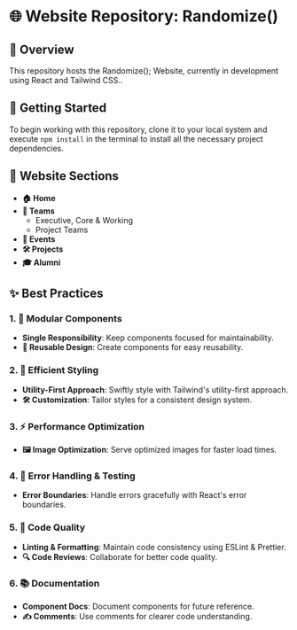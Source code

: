 # 🌐 Website Repository: Randomize()

## 📝 Overview
This repository hosts the Randomize(); Website, currently in development using React and Tailwind CSS..

## 🚀 Getting Started
To begin working with this repository, clone it to your local system and execute `npm install` in the terminal to install all the necessary project dependencies.

## 📑 Website Sections
- **🏠 Home**
- **👥 Teams**
    - Executive, Core & Working
    - Project Teams
- **📅 Events**
- **🛠️ Projects**
- **🎓 Alumni**

## ✨ Best Practices
### 1. 🧩 Modular Components
- **Single Responsibility**: Keep components focused for maintainability.
- **🔄 Reusable Design**: Create components for easy reusability.

### 2. 🎨 Efficient Styling
- **Utility-First Approach**: Swiftly style with Tailwind's utility-first approach.
- **🛠️ Customization**: Tailor styles for a consistent design system.

### 3. ⚡ Performance Optimization
- **🖼️ Image Optimization**: Serve optimized images for faster load times.

### 4. 🚨 Error Handling & Testing
- **Error Boundaries**: Handle errors gracefully with React's error boundaries.

### 5. 🧹 Code Quality
- **Linting & Formatting**: Maintain code consistency using ESLint & Prettier.
- **🔍 Code Reviews**: Collaborate for better code quality.

### 6. 📚 Documentation
- **Component Docs**: Document components for future reference.
- **✍️ Comments**: Use comments for clearer code understanding.

